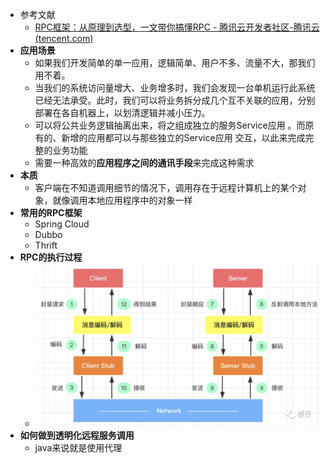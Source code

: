 - 参考文献
	- [RPC框架：从原理到选型，一文带你搞懂RPC - 腾讯云开发者社区-腾讯云 (tencent.com)](https://cloud.tencent.com/developer/article/2021745)
- **应用场景**
	- 如果我们开发简单的单一应用，逻辑简单、用户不多、流量不大，那我们用不着。
	- 当我们的系统访问量增大、业务增多时，我们会发现一台单机运行此系统已经无法承受。此时，我们可以将业务拆分成几个互不关联的应用，分别部署在各自机器上，以划清逻辑并减小压力。
	- 可以将公共业务逻辑抽离出来，将之组成独立的服务Service应用 。而原有的、新增的应用都可以与那些独立的Service应用 交互，以此来完成完整的业务功能
	- 需要一种高效的**应用程序之间的通讯手段**来完成这种需求
- **本质**
	- 客户端在不知道调用细节的情况下，调用存在于远程计算机上的某个对象，就像调用本地应用程序中的对象一样
- **常用的RPC框架**
	- Spring Cloud
	- Dubbo
	- Thrift
- **RPC的执行过程**
	- ![](attachments/Pasted%20image%2020230101220539.png)
- **如何做到透明化远程服务调用**
	- java来说就是使用代理